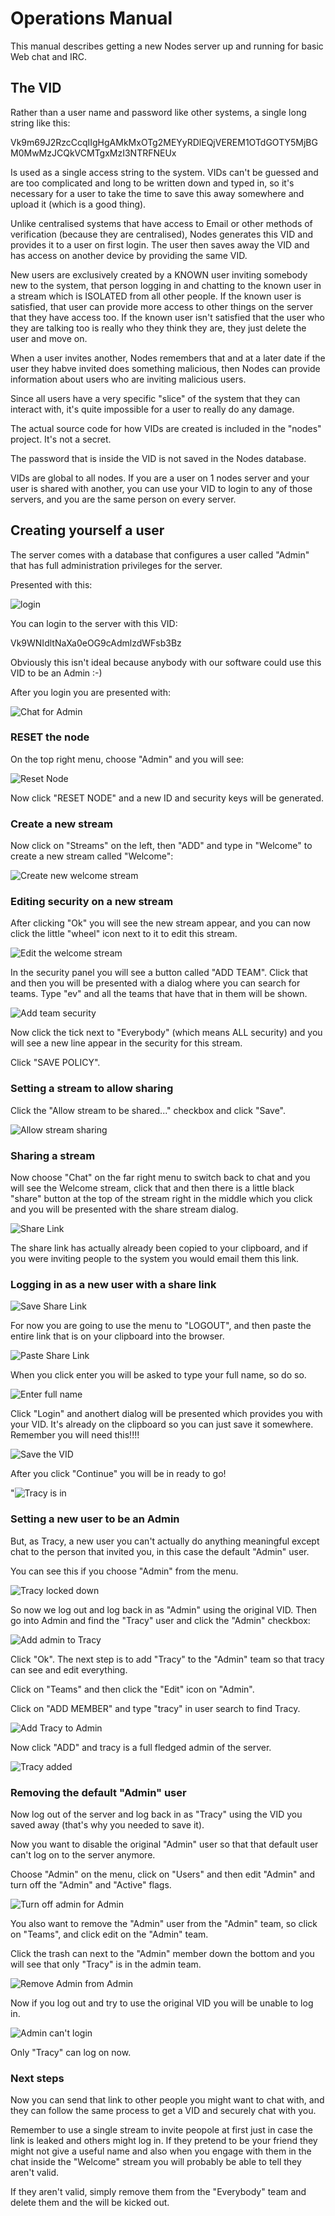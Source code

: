 
# Operations Manual

This manual describes getting a new Nodes server up and running for basic Web chat and IRC.

## The VID

Rather than a user name and password like other systems, a single long string like this:

Vk9m69J2RzcCcqIIgHgAMkMxOTg2MEYyRDlEQjVEREM1OTdGOTY5MjBGM0MwMzJCQkVCMTgxMzI3NTRFNEUx

Is used as a single access string to the system. VIDs can't be guessed and are too complicated
and long to be written down and typed in, so it's necessary for a user to take the time to 
save this away somewhere and upload it (which is a good thing).

Unlike centralised systems that have access to Email or other methods of verification (because they
are centralised), Nodes generates this VID and provides it to a user on first login. The user
then saves away the VID and has access on another device by providing the same VID.

New users are exclusively created by a KNOWN user inviting somebody new to the system, that
person logging in and chatting to the known user in a stream which is ISOLATED from all other
people. If the known user is satisfied, that user can provide more access to other things
on the server that they have access too. If the known user isn't satisfied that the user who
they are talking too is really who they think they are, they just delete the user and move on.

When a user invites another, Nodes remembers that and at a later date if the user they habve invited does
something malicious, then Nodes can provide information about users who are inviting malicious users.

Since all users have a very specific "slice" of the system that they can interact with, it's 
quite impossible for a user to really do any damage.

The actual source code for how VIDs are created is included in the "nodes" project. It's not a secret.

The password that is inside the VID is not saved in the Nodes database.

VIDs are global to all nodes. If you are a user on 1 nodes server and your user is shared with another,
you can use your VID to login to any of those servers, and you are the same person on every server.

## Creating yourself a user

The server comes with a database that configures a user called "Admin" that has full administration
privileges for the server.

Presented with this:

![login](images/login.png)

You can login to the server with this VID:

Vk9WNIdltNaXa0eOG9cAdmlzdWFsb3Bz

Obviously this isn't ideal because anybody with our software could use this VID to be an 
Admin :-)

After you login you are presented with:

![Chat for Admin](images/chat-admin.png)

### RESET the node

On the top right menu, choose "Admin" and you will see:

![Reset Node](images/admin-reset-node.png)

Now click "RESET NODE" and a new ID and security keys will be generated.

### Create a new stream

Now click on "Streams" on the left, then "ADD" and type in "Welcome" to create a new stream
called "Welcome":

![Create new welcome stream](images/add-welcome-stream.png)

### Editing security on a new stream

After clicking "Ok" you will see the new stream appear, and you can now click the little "wheel"
icon next to it to edit this stream.

![Edit the welcome stream](images/edit-welcome.png)

In the security panel you will see a button called "ADD TEAM". Click that and then you will be presented
with a dialog where you can search for teams. Type "ev" and all the teams that have that in them will be
shown.

![Add team security](images/add-team-security.png)

Now click the tick next to "Everybody" (which means ALL security) and you will see a new
line appear in the security for this stream.

Click "SAVE POLICY".

### Setting a stream to allow sharing

Click the "Allow stream to be shared..." checkbox and click "Save".

![Allow stream sharing](images/allow-stream-sharing.png)

### Sharing a stream

Now choose "Chat" on the far right menu to switch back to chat and you will see the Welcome stream,
click that and then there is a little black "share" button at the top of the stream right in
the middle which you click and you will be presented with the share stream dialog.

![Share Link](images/share-link.png)

The share link has actually already been copied to your clipboard, and if you were inviting people
to the system you would email them this link.

### Logging in as a new user with a share link

![Save Share Link](images/save-share-link.png)

For now you are going to use the menu to "LOGOUT", and then paste the entire link that is on your clipboard
into the browser.

![Paste Share Link](images/paste-share-link.png)

When you click enter you will be asked to type your full name, so do so.

![Enter full name](images/enter-full-name.png)

Click "Login" and anothert dialog will be presented which provides you with your VID. It's already on
the clipboard so you can just save it somewhere. Remember you will need this!!!!

![Save the VID](images/save-vid.png)

After you click "Continue" you will be in ready to go!

"![Tracy is in](images/tracy-is-in.png)

### Setting a new user to be an Admin

But, as Tracy, a new user you can't actually do anything meaningful except chat to the person that invited you,
in this case the default "Admin" user.

You can see this if you choose "Admin" from the menu.

![Tracy locked down](images/tracy-locked-down.png)

So now we log out and log back in as "Admin" using the original VID. Then go into Admin and find the
"Tracy" user and click the "Admin" checkbox:

![Add admin to Tracy](images/add-admin-to-tracy.png)

Click "Ok". The next step is to add "Tracy" to the "Admin" team so that tracy can see and edit everything.

Click on "Teams" and then click the "Edit" icon on "Admin".

Click on "ADD MEMBER" and type "tracy" in user search to find Tracy.

![Add Tracy to Admin](images/add-tracy-to-admin.png)

Now click "ADD" and tracy is a full fledged admin of the server.

![Tracy added](images/tracy-added.png)

### Removing the default "Admin" user

Now log out of the server and log back in as "Tracy" using the VID you saved away (that's why you 
needed to save it).

Now you want to disable the original "Admin" user so that that default user can't log on to the server
anymore.

Choose "Admin" on the menu, click on "Users" and then edit "Admin" and turn off
the "Admin" and "Active" flags.

![Turn off admin for Admin](images/turn-off-admin-for-admin.png)

You also want to remove the "Admin" user from the "Admin" team, so click on "Teams", and
click edit on the "Admin" team.

Click the trash can next to the "Admin" member down the bottom and you will see that only
"Tracy" is in the admin team.

![Remove Admin from Admin](images/remove-admin-from-admin.png)

Now if you log out and try to use the original VID you will be unable to log in.

![Admin can't login](images/admin-cant-login.png)

Only "Tracy" can log on now.

### Next steps

Now you can send that link to other people you might want to chat with, and they can follow the same process
to get a VID and securely chat with you.

Remember to use a single stream to invite peopole at first just in case the link is leaked and others
might log in. If they pretend to be your friend they might not give a useful name and also when
you engage with them in the chat inside the "Welcome" stream you will probably be able to tell they
aren't valid.

If they aren't valid, simply remove them from the "Everybody" team and delete them and the will be kicked out.


